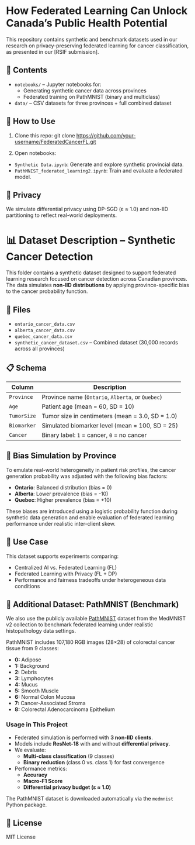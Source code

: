 # How Federated Learning Can Unlock Canada’s Public Health Potential

This repository contains synthetic and benchmark datasets used in our research on privacy-preserving federated learning for cancer classification, as presented in our [RSIF submission].

## 📂 Contents

- `notebooks/` – Jupyter notebooks for:
  - Generating synthetic cancer data across provinces
  - Federated training on PathMNIST (binary and multiclass)
- `data/` – CSV datasets for three provinces + full combined dataset

## 🚀 How to Use

1. Clone this repo:
git clone https://github.com/your-username/FederatedCancerFL.git

2. Open notebooks:
- `Synthetic Data.ipynb`: Generate and explore synthetic provincial data.
- `PathMNIST_federated_learning2.ipynb`: Train and evaluate a federated model.

## 🔐 Privacy

We simulate differential privacy using DP-SGD (ε ≈ 1.0) and non-IID partitioning to reflect real-world deployments.

# 📊 Dataset Description – Synthetic Cancer Detection

This folder contains a synthetic dataset designed to support federated learning research focused on cancer detection across Canadian provinces. The data simulates **non-IID distributions** by applying province-specific bias to the cancer probability function.

## 📁 Files

- `ontario_cancer_data.csv`
- `alberta_cancer_data.csv`
- `quebec_cancer_data.csv`
- `synthetic_cancer_dataset.csv` – Combined dataset (30,000 records across all provinces)

## 📋 Schema

| Column       | Description                                                                  |
|--------------|------------------------------------------------------------------------------|
| `Province`   | Province name (`Ontario`, `Alberta`, or `Quebec`)                            |
| `Age`        | Patient age (mean = 60, SD = 10)                                              |
| `TumorSize`  | Tumor size in centimeters (mean = 3.0, SD = 1.0)                              |
| `Biomarker`  | Simulated biomarker level (mean = 100, SD = 25)                               |
| `Cancer`     | Binary label: `1` = cancer, `0` = no cancer                                   |

## 🔄 Bias Simulation by Province

To emulate real-world heterogeneity in patient risk profiles, the cancer generation probability was adjusted with the following bias factors:

- **Ontario**: Balanced distribution (bias = 0)
- **Alberta**: Lower prevalence (bias = -10)
- **Quebec**: Higher prevalence (bias = +10)

These biases are introduced using a logistic probability function during synthetic data generation and enable evaluation of federated learning performance under realistic inter-client skew.

## 🔐 Use Case

This dataset supports experiments comparing:
- Centralized AI vs. Federated Learning (FL)
- Federated Learning with Privacy (FL + DP)
- Performance and fairness tradeoffs under heterogeneous data conditions

## 🧪 Additional Dataset: PathMNIST (Benchmark)

We also use the publicly available [PathMNIST](https://medmnist.com/) dataset from the MedMNIST v2 collection to benchmark federated learning under realistic histopathology data settings.

PathMNIST includes 107,180 RGB images (28×28) of colorectal cancer tissue from 9 classes:

- **0:** Adipose
- **1:** Background
- **2:** Debris
- **3:** Lymphocytes
- **4:** Mucus
- **5:** Smooth Muscle
- **6:** Normal Colon Mucosa
- **7:** Cancer-Associated Stroma
- **8:** Colorectal Adenocarcinoma Epithelium

### Usage in This Project

- Federated simulation is performed with **3 non-IID clients**.
- Models include **ResNet-18** with and without **differential privacy**.
- We evaluate:
  - **Multi-class classification** (9 classes)
  - **Binary reduction** (class 0 vs. class 1) for fast convergence
- Performance metrics:
  - **Accuracy**
  - **Macro-F1 Score**
  - **Differential privacy budget (ε ≈ 1.0)**

The PathMNIST dataset is downloaded automatically via the `medmnist` Python package.


## 📜 License

MIT License
